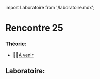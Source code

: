 import Laboratoire from '/laboratoire.mdx';

# Rencontre 25

### Théorie: 
- 🔗🚧[À venir](BRISE)

## Laboratoire: 
<Laboratoire nom="10XX-S013_1_Lab1"/>
<Laboratoire nom="10XX-S013_1_Lab2"/>
